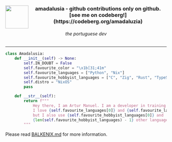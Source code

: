 <div align=center>
  <img align=left src="https://avatars.githubusercontent.com/u/77496597?v=4" width=72>
  <h3>amadalusia - github contributions only on github. [see me on codeberg!](https://codeberg.org/amadaluzia)</h3>
  <h6>the portuguese dev</h6>
</div>

---

```py
class Amadalusia:
    def __init__(self) -> None:
        self.IN_DOUBT = False
        self.favourite_color = "\x1b[31;41m"
        self.favourite_languages = ["Python", "Nix"]
        self.favourite_hobbyist_languages = ["C", "Zig", "Rust", "TypeScript"]
        self.distro = "NixOS"
        pass

    def __str__(self):
        return f"""
            Hey there, I am Artur Manuel. I am a developer in training living in Portugal.
            I love {self.favourite_languages[0]} and {self.favourite_languages[1]},
            but I also use {self.favourite_hobbyist_languages[0]} and
            {len(self.favourite_hobbyist_languages) - 1} other languages from time to time.
        """
```
Please read [BALKENIX.md](./BALKENIX.md) for more information.
